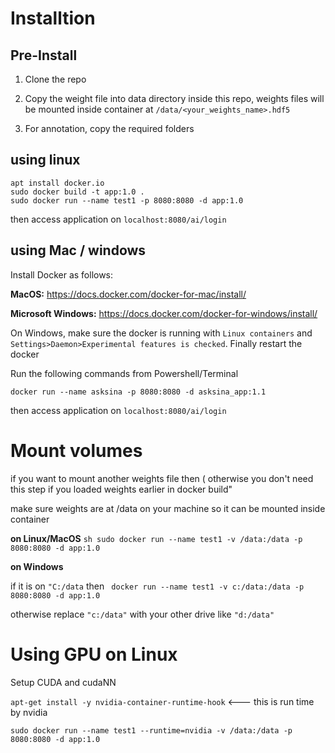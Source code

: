 ﻿# Installtion

## Pre-Install
1. Clone the repo

2. Copy the weight file into data directory inside this repo, weights files will be mounted inside container at ```/data/<your_weights_name>.hdf5```

3. For annotation, copy the required folders

## using linux 
```apt update 
apt install docker.io
sudo docker build -t app:1.0 . 
sudo docker run --name test1 -p 8080:8080 -d app:1.0
```
then access application on ```localhost:8080/ai/login```

## using Mac / windows

Install Docker as follows:

**MacOS:**  https://docs.docker.com/docker-for-mac/install/

**Microsoft Windows:** https://docs.docker.com/docker-for-windows/install/

On Windows, make sure the docker is running with ```Linux containers``` and ```Settings>Daemon>Experimental features is checked```. 
Finally restart the docker

Run the following commands from Powershell/Terminal 

```docker build -t asksina_app:1.1 . 
docker run --name asksina -p 8080:8080 -d asksina_app:1.1
```
then access application on ```localhost:8080/ai/login```

# Mount volumes

if you want to mount another weights file then ( otherwise you don't need this step if you loaded weights earlier in docker build"

make sure weights are at /data on your machine so it can be mounted inside container

**on Linux/MacOS**
```sh sudo docker run --name test1 -v /data:/data -p 8080:8080 -d app:1.0```

**on Windows** 

if it is on ```"C:/data``` then ``` docker run --name test1 -v c:/data:/data -p 8080:8080 -d app:1.0```

otherwise replace ```"c:/data"``` with your other drive like ```"d:/data"```

# Using GPU on Linux
Setup CUDA and cudaNN

```apt-get install -y nvidia-container-runtime-hook``` <--- this is run time by nvidia

```sudo docker run --name test1 --runtime=nvidia -v /data:/data -p 8080:8080 -d app:1.0```
